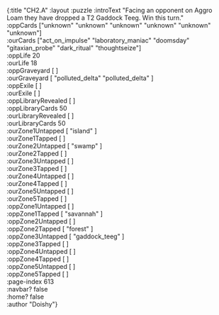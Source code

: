 {:title "CH2.A"
 :layout :puzzle
 :introText "Facing an opponent on Aggro Loam
 they have dropped a T2 Gaddock Teeg. Win this turn."  
 :oppCards ["unknown" "unknown" "unknown" "unknown" "unknown" "unknown"]  
 :ourCards ["act_on_impulse" "laboratory_maniac" "doomsday" "gitaxian_probe" "dark_ritual" "thoughtseize"]  
 :oppLife 20  
 :ourLife 18  
 :oppGraveyard [ ]  
 :ourGraveyard [ "polluted_delta" "polluted_delta" ]  
 :oppExile [ ]  
 :ourExile [ ]  
 :oppLibraryRevealed [ ]  
 :oppLibraryCards 50  
 :ourLibraryRevealed [ ]  
 :ourLibraryCards 50  
 :ourZone1Untapped [ "island" ]  
 :ourZone1Tapped [ ]  
 :ourZone2Untapped [ "swamp" ]  
 :ourZone2Tapped [ ]  
 :ourZone3Untapped [ ]  
 :ourZone3Tapped [ ]  
 :ourZone4Untapped [ ]  
 :ourZone4Tapped [ ]  
 :ourZone5Untapped [ ]  
 :ourZone5Tapped [ ]  
 :oppZone1Untapped [ ]  
 :oppZone1Tapped [ "savannah" ]  
 :oppZone2Untapped [ ]  
 :oppZone2Tapped [ "forest" ]  
 :oppZone3Untapped [ "gaddock_teeg" ]  
 :oppZone3Tapped [ ]  
 :oppZone4Untapped [ ]  
 :oppZone4Tapped [ ]  
 :oppZone5Untapped [ ]  
 :oppZone5Tapped [ ]  
 :page-index 613  
 :navbar? false  
 :home? false  
 :author "Doishy"}  
